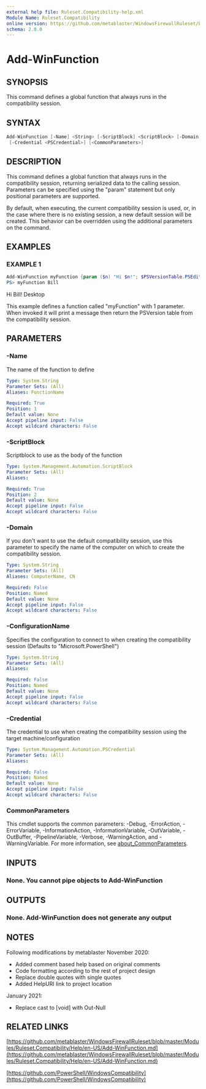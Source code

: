 ```yaml
---
external help file: Ruleset.Compatibility-help.xml
Module Name: Ruleset.Compatibility
online version: https://github.com/metablaster/WindowsFirewallRuleset/blob/master/Modules/Ruleset.Compatibility/Help/en-US/Add-WinFunction.md
schema: 2.0.0
---
```


# Add-WinFunction

## SYNOPSIS

This command defines a global function that always runs in the compatibility session.

## SYNTAX

```powershell
Add-WinFunction [-Name] <String> [-ScriptBlock] <ScriptBlock> [-Domain <String>] [-ConfigurationName <String>]
 [-Credential <PSCredential>] [<CommonParameters>]
```

## DESCRIPTION

This command defines a global function that always runs in the compatibility session,
returning serialized data to the calling session.
Parameters can be specified using the "param" statement but only positional parameters are supported.

By default, when executing, the current compatibility session is used,
or, in the case where there is no existing session, a new default session will be created.
This behavior can be overridden using the additional parameters on the command.

## EXAMPLES

### EXAMPLE 1

```powershell
Add-WinFunction myFunction {param ($n) "Hi $n!"; $PSVersionTable.PSEdition }
PS> myFunction Bill
```

Hi Bill!
Desktop

This example defines a function called "myFunction" with 1 parameter.
When invoked it will print a message then return the PSVersion table from the compatibility session.

## PARAMETERS

### -Name

The name of the function to define

```yaml
Type: System.String
Parameter Sets: (All)
Aliases: FunctionName

Required: True
Position: 1
Default value: None
Accept pipeline input: False
Accept wildcard characters: False
```

### -ScriptBlock

Scriptblock to use as the body of the function

```yaml
Type: System.Management.Automation.ScriptBlock
Parameter Sets: (All)
Aliases:

Required: True
Position: 2
Default value: None
Accept pipeline input: False
Accept wildcard characters: False
```

### -Domain

If you don't want to use the default compatibility session, use this parameter to specify the name
of the computer on which to create the compatibility session.

```yaml
Type: System.String
Parameter Sets: (All)
Aliases: ComputerName, CN

Required: False
Position: Named
Default value: None
Accept pipeline input: False
Accept wildcard characters: False
```

### -ConfigurationName

Specifies the configuration to connect to when creating the compatibility session
(Defaults to "Microsoft.PowerShell")

```yaml
Type: System.String
Parameter Sets: (All)
Aliases:

Required: False
Position: Named
Default value: None
Accept pipeline input: False
Accept wildcard characters: False
```

### -Credential

The credential to use when creating the compatibility session using the target machine/configuration

```yaml
Type: System.Management.Automation.PSCredential
Parameter Sets: (All)
Aliases:

Required: False
Position: Named
Default value: None
Accept pipeline input: False
Accept wildcard characters: False
```

### CommonParameters

This cmdlet supports the common parameters: -Debug, -ErrorAction, -ErrorVariable, -InformationAction, -InformationVariable, -OutVariable, -OutBuffer, -PipelineVariable, -Verbose, -WarningAction, and -WarningVariable. For more information, see [about_CommonParameters](http://go.microsoft.com/fwlink/?LinkID=113216).

## INPUTS

### None. You cannot pipe objects to Add-WinFunction

## OUTPUTS

### None. Add-WinFunction does not generate any output

## NOTES

Following modifications by metablaster November 2020:

- Added comment based help based on original comments
- Code formatting according to the rest of project design
- Replace double quotes with single quotes
- Added HelpURI link to project location

January 2021:

- Replace cast to \[void\] with Out-Null

## RELATED LINKS

[https://github.com/metablaster/WindowsFirewallRuleset/blob/master/Modules/Ruleset.Compatibility/Help/en-US/Add-WinFunction.md](https://github.com/metablaster/WindowsFirewallRuleset/blob/master/Modules/Ruleset.Compatibility/Help/en-US/Add-WinFunction.md)

[https://github.com/PowerShell/WindowsCompatibility](https://github.com/PowerShell/WindowsCompatibility)

